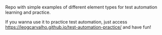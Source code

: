 Repo with simple examples of different element types for test automation learning and practice.

If you wanna use it to practice test automation, just access https://leogcarvalho.github.io/test-automation-practice/ and have fun!
